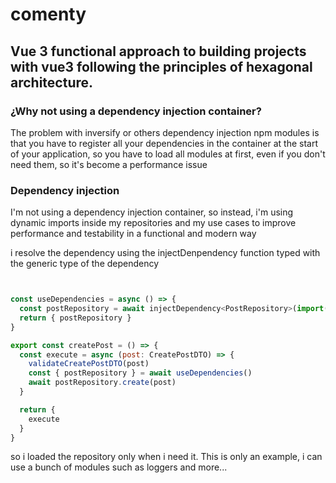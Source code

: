 # comenty

## Vue 3 functional approach to building projects with vue3 following the principles of hexagonal architecture.
### ¿Why not using a dependency injection container?
The problem with inversify or others dependency injection npm modules is that you have to register all your dependencies in the container at the start of your application, so you have to load all modules at first, even if you don't need them, so it's become a performance issue
### Dependency injection
I'm not using a dependency injection container, so instead, i'm using dynamic imports inside my repositories and my use cases to improve performance and testability in a functional and modern way

i resolve the dependency using the injectDenpendency function typed with the generic type of the dependency
```js


const useDependencies = async () => {
  const postRepository = await injectDependency<PostRepository>(import("@/core/post/infrastructure/localStoragePostRepository"));
  return { postRepository }
}

export const createPost = () => {
  const execute = async (post: CreatePostDTO) => {
    validateCreatePostDTO(post)
    const { postRepository } = await useDependencies()
    await postRepository.create(post)
  }

  return {
    execute
  }
}
```

so i loaded the repository only when i need it. This is only an example, i can use a bunch of modules such as loggers and more...